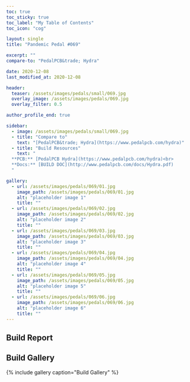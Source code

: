 ```yaml
---
toc: true
toc_sticky: true
toc_label: "My Table of Contents"
toc_icon: "cog"

layout: single
title: "Pandemic Pedal #069"

excerpt: ""
compare-to: "PedalPCB&trade; Hydra"

date: 2020-12-08
last_modified_at: 2020-12-08

header:
  teaser: /assets/images/pedals/small/069.jpg
  overlay_image: /assets/images/pedals/069.jpg
  overlay_filter: 0.5

author_profile_end: true

sidebar:
  - image: /assets/images/pedals/small/069.jpg
  - title: "Compare to"
    text: "[PedalPCB&trade; Hydra](https://www.pedalpcb.com/hydra)"
  - title: "Build Resources"
    text: "
  **PCB:** [PedalPCB Hydra](https://www.pedalpcb.com/hydra)<br>
  **Docs:** [BUILD DOC](http://www.pedalpcb.com/docs/Hydra.pdf)
  "

gallery:
  - url: /assets/images/pedals/069/01.jpg
    image_path: /assets/images/pedals/069/01.jpg
    alt: "placeholder image 1"
    title: ""
  - url: /assets/images/pedals/069/02.jpg
    image_path: /assets/images/pedals/069/02.jpg
    alt: "placeholder image 2"
    title: ""
  - url: /assets/images/pedals/069/03.jpg
    image_path: /assets/images/pedals/069/03.jpg
    alt: "placeholder image 3"
    title: ""
  - url: /assets/images/pedals/069/04.jpg
    image_path: /assets/images/pedals/069/04.jpg
    alt: "placeholder image 4"
    title: ""
  - url: /assets/images/pedals/069/05.jpg
    image_path: /assets/images/pedals/069/05.jpg
    alt: "placeholder image 5"
    title: ""
  - url: /assets/images/pedals/069/06.jpg
    image_path: /assets/images/pedals/069/06.jpg
    alt: "placeholder image 6"
    title: ""
---
```


## Build Report ##

## Build Gallery ##

{% include gallery caption="Build Gallery" %}